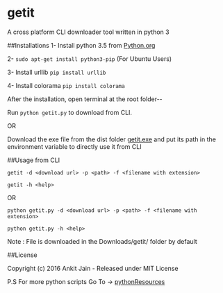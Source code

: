 # getit
A cross platform CLI downloader tool written in python 3

##Installations
1- Install python 3.5 from [Python.org](https://www.python.org)

2- `sudo apt-get install python3-pip` (For Ubuntu Users)

3- Install urllib `pip install urllib`

4- Install colorama `pip install colorama`

After the installation, open terminal at the root folder--

Run `python getit.py` to download from CLI.

OR

Download the exe file from the dist folder [getit.exe](https://github.com/ankitjain28may/getit/tree/master/dist) and put its path in the environment variable to directly use it from CLI

##Usage from CLI

` getit -d <download url> -p <path> -f <filename with extension> `

` getit -h <help> `

OR

` python getit.py -d <download url> -p <path> -f <filename with extension> `

` python getit.py -h <help> `


Note : File is downloaded in the Downloads/getit/ folder by default

##License

Copyright (c) 2016 Ankit Jain - Released under MIT License

P.S For more python scripts Go To -> [pythonResources](https://github.com/ankitjain28may/pythonResources)

